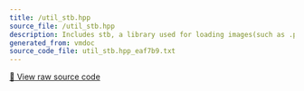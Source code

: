 ```yaml
---
title: /util_stb.hpp
source_file: /util_stb.hpp
description: Includes stb, a library used for loading images(such as .png) and fonts
generated_from: vmdoc
source_code_file: util_stb.hpp_eaf7b9.txt
---
```


[📄 View raw source code](util_stb.hpp_eaf7b9.txt)



